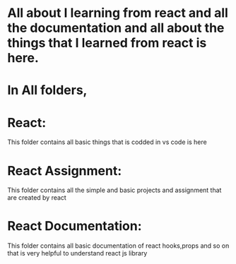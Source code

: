 # All about I learning from react and all the documentation and all about the things that I learned from react is here. 

# In All folders, 

# React:   
This  folder contains all basic things that is codded in vs code is here 

# React Assignment:   
This folder contains all the simple and basic projects and assignment that are created by react 

# React Documentation:    
This folder contains all basic documentation of react hooks,props and so on  that is very helpful to understand react js library
    
